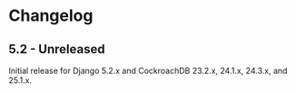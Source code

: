 # Changelog

## 5.2 - Unreleased

Initial release for Django 5.2.x and CockroachDB 23.2.x, 24.1.x, 24.3.x, and
25.1.x.

